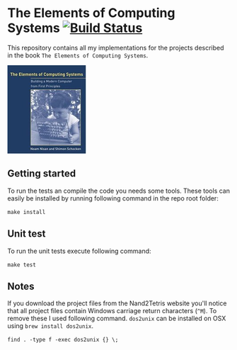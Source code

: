 # The Elements of Computing Systems [![Build Status](https://travis-ci.org/Sitebase/The-Elements-of-Computing-Systems.svg?branch=master)](https://travis-ci.org/Sitebase/The-Elements-of-Computing-Systems)
This repository contains all my implementations for the projects described in the book `The Elements of Computing Systems`.

![The Elements of Computing Systems book cover](cover.jpg)

## Getting started
To run the tests an compile the code you needs some tools. These tools can easily be installed by running following command in the repo root folder:

```
make install
```

## Unit test
To run the unit tests execute following command:

```
make test
```

## Notes
If you download the project files from the Nand2Tetris website you'll notice that all project files contain Windows carriage return characters (`^M`). To remove these I used following command. `dos2unix` can be installed on OSX using `brew install dos2unix`.

```
find . -type f -exec dos2unix {} \;
```

